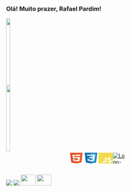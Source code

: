 ### Olá! Muito prazer, Rafael Pardim!

 <div style="display: flex; justiify-content: center">
  <a href="https://github.com/orafapardim">
  <img display="block" height="180em" width="49%" src="https://github-readme-stats.vercel.app/api?username=orafapardim&show_icons=true&theme=dark&include_all_commits=true&count_private=true"/>
  <img display="block" height="180em" width="49%" src="https://github-readme-stats.vercel.app/api/top-langs/?username=orafapardim&layout=compact&langs_count=16&theme=dark"/>
</div>
<div style="display: flex; justify-content: center"><br>
  <img align="center" alt="Logo-HTML" height="30" width="40" src="https://raw.githubusercontent.com/devicons/devicon/master/icons/html5/html5-original.svg">
  <img align="center" alt="Logo-CSS" height="30" width="40" src="https://raw.githubusercontent.com/devicons/devicon/master/icons/css3/css3-original.svg">
  <img align="center" alt="Logo-JavaScript" height="30" width="40" src="https://raw.githubusercontent.com/devicons/devicon/master/icons/javascript/javascript-plain.svg">
  <img align="center" alt="Logo-Bootstrap" height="30" width="40" src="https://raw.githubusercontent.com/jmnote/z-icons/master/svg/bootstrap.svg">
</div>
 
 ##
 
<div> 
  <a href="https://instagram.com/orafapardim" target="_blank"><img src="https://img.shields.io/badge/-Instagram-%23E4405F?style=for-the-badge&logo=instagram&logoColor=white" target="_blank"></a>
  <a href="https://www.linkedin.com/in/rafaelpardim" target="_blank"><img src="https://img.shields.io/badge/-LinkedIn-%230077B5?style=for-the-badge&logo=linkedin&logoColor=white" target="_blank"></a>
  <a href="https://www.twitter.com/orafapardim" target="_blank"><img height="30" width="40" src="https://raw.githubusercontent.com/jmnote/z-icons/master/svg/twitter.svg?style=for-the-badge&logo=twitch&logoColor=white" target="_blank"></a>
  <a href="mailto:orafapardim@gmail.com" target="_blank"><img height="30" width="40" src="https://raw.githubusercontent.com/jmnote/z-icons/master/svg/google.svg?style=for-the-badge&logo=linkedin&logoColor=white" target="_blank"></a>
</div>
